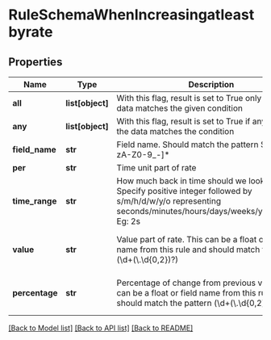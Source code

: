 # RuleSchemaWhenIncreasingatleastbyrate

## Properties
Name | Type | Description | Notes
------------ | ------------- | ------------- | -------------
**all** | **list[object]** | With this flag, result is set to True only if all the data matches the given condition | [optional] 
**any** | **list[object]** | With this flag, result is set to True if any one of the data matches the condition | [optional] 
**field_name** | **str** | Field name. Should match the pattern $[a-z][a-zA-Z0-9_-]* | 
**per** | **str** | Time unit part of rate | 
**time_range** | **str** | How much back in time should we look for data. Specify positive integer followed by s/m/h/d/w/y/o representing seconds/minutes/hours/days/weeks/years/offset. Eg: 2s | [optional] 
**value** | **str** | Value part of rate. This can be a float or field name from this rule and should match the pattern (\\d+(\\.\\d{0,2})?)|($[a-z][a-zA-Z0-9_-]*) | [optional] 
**percentage** | **str** | Percentage of change from previous value. This can be a float or field name from this rule and should match the pattern (\\d+(\\.\\d{0,2})?)|($[a-z][a-zA-Z0-9_-]*) | [optional] 

[[Back to Model list]](../README.md#documentation-for-models) [[Back to API list]](../README.md#documentation-for-api-endpoints) [[Back to README]](../README.md)


